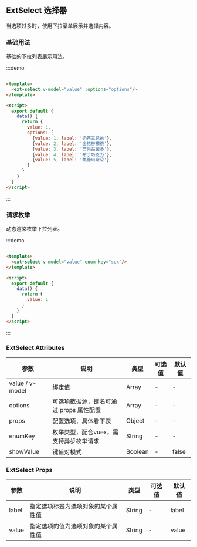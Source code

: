 ## ExtSelect 选择器

当选项过多时，使用下拉菜单展示并选择内容。

### 基础用法

基础的下拉列表展示用法。

:::demo

```html

<template>
  <ext-select v-model="value" :options="options"/>
</template>

<script>
  export default {
    data() {
      return {
        value: 1,
        options: [
          {value: 1, label: '奶茶三兄弟'},
          {value: 2, label: '金桔柠檬茶'},
          {value: 3, label: '芒果益菌多'},
          {value: 4, label: '布丁巧克力'},
          {value: 5, label: '焦糖玛奇朵'}
        ]
      }
    }
  }
</script>
```

:::

### 请求枚举

动态渲染枚举下拉列表。

:::demo

```html

<template>
  <ext-select v-model="value" enum-key="sex"/>
</template>

<script>
  export default {
    data() {
      return {
        value: 1
      }
    }
  }
</script>
```

:::

### ExtSelect Attributes

| 参数 | 说明 | 类型 | 可选值 | 默认值 |
|  ----  | ----  |  ----  | ----  |  ----  |
| value / v-model  | 绑定值 | Array | - | - |
| options | 可选项数据源，键名可通过 props 属性配置 | Array | - | - |
| props | 配置选项，具体看下表 | Object | - | - |
| enumKey | 枚举类型，配合vuex，需支持异步枚举请求 | String | - | - |
| showValue | 键值对模式 | Boolean | - | false |

### ExtSelect Props

| 参数 | 说明 | 类型 | 可选值 | 默认值 |
|  ----  | ----  |  ----  | ----  |  ----  |
| label  | 指定选项标签为选项对象的某个属性值 | String | - | label |
| value  | 指定选项的值为选项对象的某个属性值 | String | - | value |